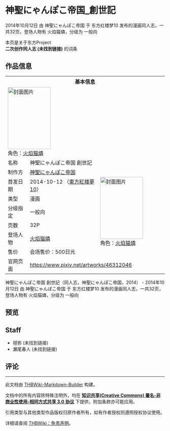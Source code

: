 # 神聖にゃんぽこ帝国_創世記

<!-- source html: G:\repos\THBWiki-Markdown-Builder\THBWikiMarkdown\Temp\main\5\5b\ns0%3A%E7%A5%9E%E8%81%96%E3%81%AB%E3%82%83%E3%82%93%E3%81%BD%E3%81%93%E5%B8%9D%E5%9B%BD_%E5%89%B5%E4%B8%96%E8%A8%98.html -->

2014年10月12日 由 神聖にゃんぽこ帝国 于 东方红楼梦10 发布的漫画同人志，一共32页，登场人物有 火焰猫燐，分级为 一般向

本页是关于东方Project  
 **二次创作同人志 (未找到链接)** 的词条

## 作品信息

<table><tbody><tr><th colspan="3">基本信息</th></tr><tr><td class="cover-artwork-mobile" colspan="2"><a href="./文件-神聖にゃんぽこ帝国_創世記封面.jpg.md" class="image" title="封面图片"><img alt="封面图片" src="https://upload.thwiki.cc/thumb/0/0e/%E7%A5%9E%E8%81%96%E3%81%AB%E3%82%83%E3%82%93%E3%81%BD%E3%81%93%E5%B8%9D%E5%9B%BD_%E5%89%B5%E4%B8%96%E8%A8%98%E5%B0%81%E9%9D%A2.jpg/135px-%E7%A5%9E%E8%81%96%E3%81%AB%E3%82%83%E3%82%93%E3%81%BD%E3%81%93%E5%B8%9D%E5%9B%BD_%E5%89%B5%E4%B8%96%E8%A8%98%E5%B0%81%E9%9D%A2.jpg" decoding="async" loading="lazy" width="135" height="196" srcset="https://upload.thwiki.cc/thumb/0/0e/%E7%A5%9E%E8%81%96%E3%81%AB%E3%82%83%E3%82%93%E3%81%BD%E3%81%93%E5%B8%9D%E5%9B%BD_%E5%89%B5%E4%B8%96%E8%A8%98%E5%B0%81%E9%9D%A2.jpg/203px-%E7%A5%9E%E8%81%96%E3%81%AB%E3%82%83%E3%82%93%E3%81%BD%E3%81%93%E5%B8%9D%E5%9B%BD_%E5%89%B5%E4%B8%96%E8%A8%98%E5%B0%81%E9%9D%A2.jpg 1.5x, https://upload.thwiki.cc/thumb/0/0e/%E7%A5%9E%E8%81%96%E3%81%AB%E3%82%83%E3%82%93%E3%81%BD%E3%81%93%E5%B8%9D%E5%9B%BD_%E5%89%B5%E4%B8%96%E8%A8%98%E5%B0%81%E9%9D%A2.jpg/271px-%E7%A5%9E%E8%81%96%E3%81%AB%E3%82%83%E3%82%93%E3%81%BD%E3%81%93%E5%B8%9D%E5%9B%BD_%E5%89%B5%E4%B8%96%E8%A8%98%E5%B0%81%E9%9D%A2.jpg 2x" data-file-width="829" data-file-height="1200"></a><div class="cover-char">角色：<a href="./火焰猫燐.md" title="火焰猫燐">火焰猫燐</a></div></td>
</tr><tr><td class="label">名称</td><td colspan="2"> 神聖にゃんぽこ帝国 創世記 </td></tr><tr><td class="label">制作方</td><td><a href="./神聖にゃんぽこ帝国.md" title="神聖にゃんぽこ帝国">神聖にゃんぽこ帝国</a></td><td class="cover-artwork" rowspan="7" style="min-width:196px;"><a href="./文件-神聖にゃんぽこ帝国_創世記封面.jpg.md" class="image" title="封面图片"><img alt="封面图片" src="https://upload.thwiki.cc/thumb/0/0e/%E7%A5%9E%E8%81%96%E3%81%AB%E3%82%83%E3%82%93%E3%81%BD%E3%81%93%E5%B8%9D%E5%9B%BD_%E5%89%B5%E4%B8%96%E8%A8%98%E5%B0%81%E9%9D%A2.jpg/135px-%E7%A5%9E%E8%81%96%E3%81%AB%E3%82%83%E3%82%93%E3%81%BD%E3%81%93%E5%B8%9D%E5%9B%BD_%E5%89%B5%E4%B8%96%E8%A8%98%E5%B0%81%E9%9D%A2.jpg" decoding="async" loading="lazy" width="135" height="196" srcset="https://upload.thwiki.cc/thumb/0/0e/%E7%A5%9E%E8%81%96%E3%81%AB%E3%82%83%E3%82%93%E3%81%BD%E3%81%93%E5%B8%9D%E5%9B%BD_%E5%89%B5%E4%B8%96%E8%A8%98%E5%B0%81%E9%9D%A2.jpg/203px-%E7%A5%9E%E8%81%96%E3%81%AB%E3%82%83%E3%82%93%E3%81%BD%E3%81%93%E5%B8%9D%E5%9B%BD_%E5%89%B5%E4%B8%96%E8%A8%98%E5%B0%81%E9%9D%A2.jpg 1.5x, https://upload.thwiki.cc/thumb/0/0e/%E7%A5%9E%E8%81%96%E3%81%AB%E3%82%83%E3%82%93%E3%81%BD%E3%81%93%E5%B8%9D%E5%9B%BD_%E5%89%B5%E4%B8%96%E8%A8%98%E5%B0%81%E9%9D%A2.jpg/271px-%E7%A5%9E%E8%81%96%E3%81%AB%E3%82%83%E3%82%93%E3%81%BD%E3%81%93%E5%B8%9D%E5%9B%BD_%E5%89%B5%E4%B8%96%E8%A8%98%E5%B0%81%E9%9D%A2.jpg 2x" data-file-width="829" data-file-height="1200"></a><div class="cover-char">角色：<a href="./火焰猫燐.md" title="火焰猫燐">火焰猫燐</a></div></td>
</tr><tr><td class="label">首发日期</td><td>2014-10-12&#160;（<a href="/展会作品列表?e=%E4%B8%9C%E6%96%B9%E7%BA%A2%E6%A5%BC%E6%A2%A6%2310">東方紅楼夢10</a>）</td></tr><tr><td class="label">类型</td><td>漫画</td></tr><tr><td class="label">分级指定</td><td>一般向</td></tr><tr><td class="label">页数</td><td>32P</td></tr><tr><td class="label">登场人物</td><td><a href="./火焰猫燐.md" title="火焰猫燐">火焰猫燐</a></td></tr><tr><td class="label">售价</td><td>会场售价：500日元</td></tr>
<tr><td class="label">官网页面</td><td colspan="2"><a rel="nofollow" class="external free" href="https://www.pixiv.net/artworks/46312046">https://www.pixiv.net/artworks/46312046</a></td></tr></tbody></table>

神聖にゃんぽこ帝国 創世記（同人志，神聖にゃんぽこ帝国，2014） - 2014年10月12日 由 神聖にゃんぽこ帝国 于 东方红楼梦10 发布的漫画同人志，一共32页，登场人物有 火焰猫燐，分级为 一般向

## 预览

## Staff
- 毬弥 (未找到链接)
- 瀬尾春人 (未找到链接)


## 评论




---

此文档由 [THBWiki-Markdown-Builder](https://github.com/Delsin-Yu/THBWiki-Markdown-Builder) 构建。

文档中的所有内容除特殊注明外，均在 [**知识共享(Creative Commons) 署名-非商业性使用-相同方式共享 3.0 协议**](https://creativecommons.org/licenses/by-sa/3.0/deed.zh-hans) 下提供，附加条款亦可能应用。

引用类型与其他类型作品版权归原作者所有，如有作者授权则遵照授权协议使用。

详细请查阅 [THBWiki：免责声明](https://thbwiki.cc/THBWiki:%E5%85%8D%E8%B4%A3%E5%A3%B0%E6%98%8E)。

